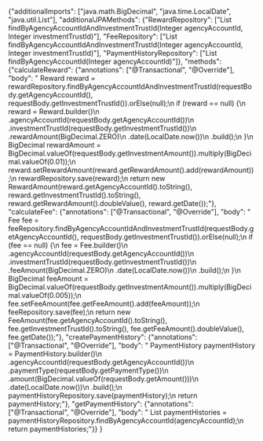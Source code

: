{"additionalImports": ["java.math.BigDecimal", "java.time.LocalDate", "java.util.List"], "additionalJPAMethods": {"RewardRepository": ["List<Reward> findByAgencyAccountIdAndInvestmentTrustId(Integer agencyAccountId, Integer investmentTrustId)"], "FeeRepository": ["List<Fee> findByAgencyAccountIdAndInvestmentTrustId(Integer agencyAccountId, Integer investmentTrustId)"], "PaymentHistoryRepository": ["List<PaymentHistory> findByAgencyAccountId(Integer agencyAccountId)"]}, "methods": {"calculateReward": {"annotations": ["@Transactional", "@Override"], "body": "        Reward reward = rewardRepository.findByAgencyAccountIdAndInvestmentTrustId(requestBody.getAgencyAccountId(), requestBody.getInvestmentTrustId()).orElse(null);\n        if (reward == null) {\n            reward = Reward.builder()\n                    .agencyAccountId(requestBody.getAgencyAccountId())\n                    .investmentTrustId(requestBody.getInvestmentTrustId())\n                    .rewardAmount(BigDecimal.ZERO)\n                    .date(LocalDate.now())\n                    .build();\n        }\n        BigDecimal rewardAmount = BigDecimal.valueOf(requestBody.getInvestmentAmount()).multiply(BigDecimal.valueOf(0.01));\n        reward.setRewardAmount(reward.getRewardAmount().add(rewardAmount));\n        rewardRepository.save(reward);\n        return new RewardAmount(reward.getAgencyAccountId().toString(), reward.getInvestmentTrustId().toString(), reward.getRewardAmount().doubleValue(), reward.getDate());"}, "calculateFee": {"annotations": ["@Transactional", "@Override"], "body": "        Fee fee = feeRepository.findByAgencyAccountIdAndInvestmentTrustId(requestBody.getAgencyAccountId(), requestBody.getInvestmentTrustId()).orElse(null);\n        if (fee == null) {\n            fee = Fee.builder()\n                    .agencyAccountId(requestBody.getAgencyAccountId())\n                    .investmentTrustId(requestBody.getInvestmentTrustId())\n                    .feeAmount(BigDecimal.ZERO)\n                    .date(LocalDate.now())\n                    .build();\n        }\n        BigDecimal feeAmount = BigDecimal.valueOf(requestBody.getInvestmentAmount()).multiply(BigDecimal.valueOf(0.005));\n        fee.setFeeAmount(fee.getFeeAmount().add(feeAmount));\n        feeRepository.save(fee);\n        return new FeeAmount(fee.getAgencyAccountId().toString(), fee.getInvestmentTrustId().toString(), fee.getFeeAmount().doubleValue(), fee.getDate());"}, "createPaymentHistory": {"annotations": ["@Transactional", "@Override"], "body": "        PaymentHistory paymentHistory = PaymentHistory.builder()\n                .agencyAccountId(requestBody.getAgencyAccountId())\n                .paymentType(requestBody.getPaymentType())\n                .amount(BigDecimal.valueOf(requestBody.getAmount()))\n                .date(LocalDate.now())\n                .build();\n        paymentHistoryRepository.save(paymentHistory);\n        return paymentHistory;"}, "getPaymentHistory": {"annotations": ["@Transactional", "@Override"], "body": "        List<PaymentHistory> paymentHistories = paymentHistoryRepository.findByAgencyAccountId(agencyAccountId);\n        return paymentHistories;"}} }